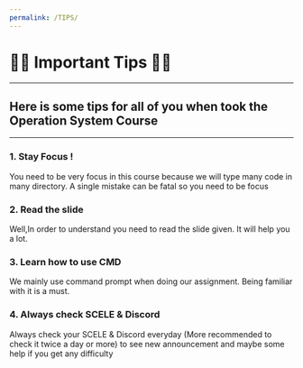 ```yaml
---
permalink: /TIPS/
---
```

# 👨‍💻 Important Tips 👨‍💻
---
## Here is some tips for all of you when took the Operation System Course
---
### 1. Stay Focus !
You need to be very focus in this course because we will type many code in many directory. A single mistake can be fatal so you need to be focus

### 2. Read the slide
Well,In order to understand you need to read the slide given. It will help you a lot.

### 3. Learn how to use CMD
We mainly use command prompt when doing our assignment. Being familiar with it is a must.

### 4. Always check SCELE & Discord
Always check your SCELE & Discord everyday (More recommended to check it twice a day or more) to see new announcement and maybe some help if you get any difficulty 

